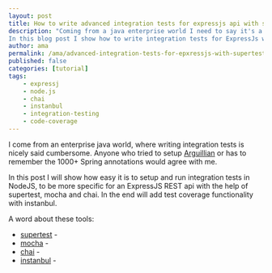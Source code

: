 ```yaml
---
layout: post
title: How to write advanced integration tests for expressjs api with supertest, mocha, chai and instanbul
description: "Coming from a java enterprise world I need to say it's a dream to setup and run integration tests in NodeJs.
In this blog post I show how to write integration tests for ExpressJs with the help of supertest, mocha, chai and instanbul"
author: ama
permalink: /ama/advanced-integration-tests-for-epxressjs-with-supertest-mocha-chai-and-instanbul
published: false
categories: [tutorial]
tags:
    - expressj
    - node.js
    - chai
    - instanbul
    - integration-testing
    - code-coverage
---
```


I come from an enterprise java world, where writing integration tests is nicely said cumbersome. Anyone who tried to
setup [Arguillian](http://arquillian.org/) or has to remember the 1000+ Spring annotations would agree with me.

In this post I will show how easy it is to setup and run integration tests in NodeJS, to be more specific for an ExpressJS
REST api with the help of supertest, mocha and chai. In the end will add test coverage functionality with instanbul.

A word about these tools:

 * [supertest](https://github.com/visionmedia/supertest) -
 * [mocha]() -
 * [chai]() -
 * [instanbul]() -

